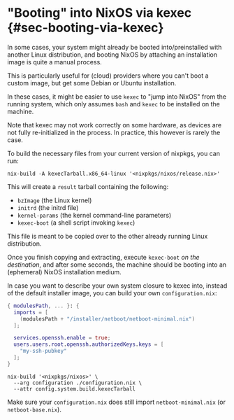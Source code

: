 # "Booting" into NixOS via kexec {#sec-booting-via-kexec}

In some cases, your system might already be booted into/preinstalled with
another Linux distribution, and booting NixOS by attaching an installation
image is quite a manual process.

This is particularly useful for (cloud) providers where you can't boot a custom
image, but get some Debian or Ubuntu installation.

In these cases, it might be easier to use `kexec` to "jump into NixOS" from the
running system, which only assumes `bash` and `kexec` to be installed on the
machine.

Note that kexec may not work correctly on some hardware, as devices are not
fully re-initialized in the process. In practice, this however is rarely the
case.

To build the necessary files from your current version of nixpkgs,
you can run:

```ShellSession
nix-build -A kexecTarball.x86_64-linux '<nixpkgs/nixos/release.nix>'
```

This will create a `result` tarball containing the following:
 - `bzImage` (the Linux kernel)
 - `initrd` (the initrd file)
 - `kernel-params` (the kernel command-line parameters)
 - `kexec-boot` (a shell script invoking `kexec`)

This file is meant to be copied over to the other already running
Linux distribution.

Once you finish copying and extracting, execute `kexec-boot` *on the
destination*, and after some seconds, the machine should be booting into an
(ephemeral) NixOS installation medium.

In case you want to describe your own system closure to kexec into, instead of
the default installer image, you can build your own `configuration.nix`:

```nix
{ modulesPath, ... }: {
  imports = [
    (modulesPath + "/installer/netboot/netboot-minimal.nix")
  ];

  services.openssh.enable = true;
  users.users.root.openssh.authorizedKeys.keys = [
    "my-ssh-pubkey"
  ];
}
```

```ShellSession
nix-build '<nixpkgs/nixos>' \
  --arg configuration ./configuration.nix \
  --attr config.system.build.kexecTarball
```

Make sure your `configuration.nix` does still import `netboot-minimal.nix` (or
`netboot-base.nix`).
